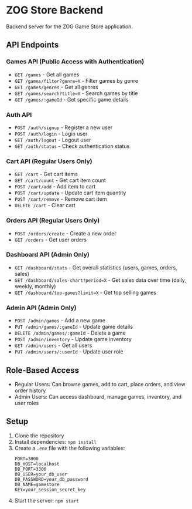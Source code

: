 # ZOG Store Backend

Backend server for the ZOG Game Store application.

## API Endpoints

### Games API (Public Access with Authentication)
- `GET /games` - Get all games
- `GET /games/filter?genre=X` - Filter games by genre
- `GET /games/genres` - Get all genres
- `GET /games/search?title=X` - Search games by title
- `GET /games/:gameId` - Get specific game details

### Auth API
- `POST /auth/signup` - Register a new user
- `POST /auth/login` - Login user
- `GET /auth/logout` - Logout user
- `GET /auth/status` - Check authentication status

### Cart API (Regular Users Only)
- `GET /cart` - Get cart items
- `GET /cart/count` - Get cart item count
- `POST /cart/add` - Add item to cart
- `POST /cart/update` - Update cart item quantity
- `POST /cart/remove` - Remove cart item
- `DELETE /cart` - Clear cart

### Orders API (Regular Users Only)
- `POST /orders/create` - Create a new order
- `GET /orders` - Get user orders

### Dashboard API (Admin Only)
- `GET /dashboard/stats` - Get overall statistics (users, games, orders, sales)
- `GET /dashboard/sales-chart?period=X` - Get sales data over time (daily, weekly, monthly)
- `GET /dashboard/top-games?limit=X` - Get top selling games

### Admin API (Admin Only)
- `POST /admin/games` - Add a new game
- `PUT /admin/games/:gameId` - Update game details
- `DELETE /admin/games/:gameId` - Delete a game
- `POST /admin/inventory` - Update game inventory
- `GET /admin/users` - Get all users
- `PUT /admin/users/:userId` - Update user role

## Role-Based Access
- Regular Users: Can browse games, add to cart, place orders, and view order history
- Admin Users: Can access dashboard, manage games, inventory, and user roles

## Setup

1. Clone the repository
2. Install dependencies: `npm install`
3. Create a `.env` file with the following variables:
   ```
   PORT=3000
   DB_HOST=localhost
   DB_PORT=3306
   DB_USER=your_db_user
   DB_PASSWORD=your_db_password
   DB_NAME=gamestore
   KEY=your_session_secret_key
   ```
4. Start the server: `npm start`
